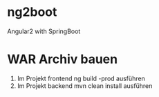 # ng2boot
Angular2 with SpringBoot

# WAR Archiv bauen
1. Im Projekt frontend ng build -prod ausführen
2. Im Projekt backend mvn clean install ausführen